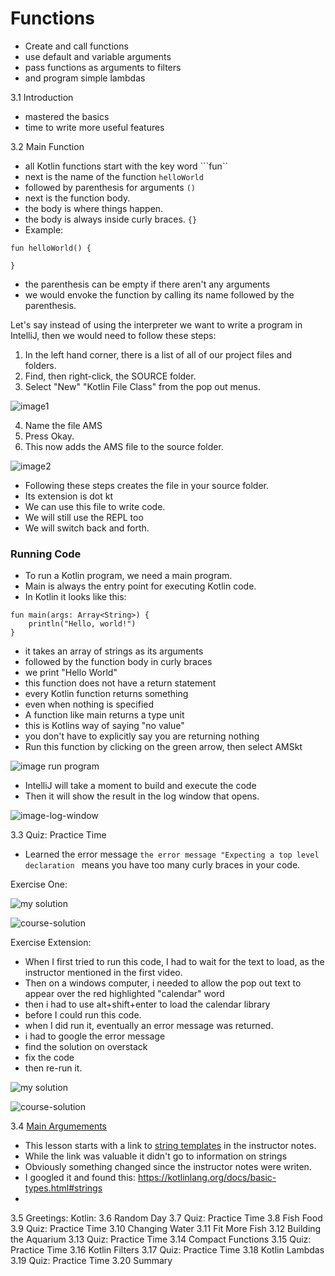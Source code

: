 # Functions 
* Create and call functions
* use default and variable arguments 
* pass functions as arguments to filters
* and program simple lambdas 

3.1  Introduction 
* mastered the basics
* time to write more useful features 

3.2  Main Function 
* all Kotlin functions start with the key word ```fun``
* next is the name of the function ```helloWorld```
* followed by parenthesis for arguments ```()```
* next is the function body.  
* the body is where things happen. 
* the body is always inside curly braces. ```{}```
* Example: 
``` 
fun helloWorld() { 

}
```
*  the parenthesis can be empty if there aren't any arguments 
*  we would envoke the function by calling its name followed by the parenthesis. 




Let's say instead of using the interpreter we want to write a program in IntelliJ, then we would need to follow these steps: 
1.  In the left hand corner, there is a list of all of our project files and folders. 
2.  Find, then right-click, the SOURCE folder. 
3.  Select "New" "Kotlin File Class" from the pop out menus. 

![image1](https://github.com/EO4wellness/leary-leerie/blob/master/Kotlin/images/L3.2_create-new-class-source-file.jpg)

4. Name the file AMS
5. Press Okay. 
6. This now adds the AMS file to the source folder. 

![image2](https://github.com/EO4wellness/leary-leerie/blob/master/Kotlin/images/L3.2_AMS.kt_file-to-write-code.jpg)

* Following these steps creates the file in your source folder. 
* Its extension is dot kt 
* We can use this file to write code. 
* We will still use the REPL too 
* We will switch back and forth. 

### Running Code 
* To run a Kotlin program, we need a main program. 
* Main is always the entry point for executing Kotlin code. 
* In Kotlin it looks like this: 
```
fun main(args: Array<String>) {
    println("Hello, world!")
}
```
* it takes an array of strings as its arguments
* followed by the function body in curly braces 
* we print "Hello World" 
* this function does not have a return statement 
* every Kotlin function returns something 
* even when nothing is specified 
* A function like main returns a type unit 
* this is Kotlins way of saying "no value" 
* you don't have to explicitly say you are returning nothing 
* Run this function by clicking on the green arrow, then select AMSkt

![image run program](https://github.com/EO4wellness/leary-leerie/blob/master/Kotlin/images/L3.2-run-a-main-function.jpg)


* IntelliJ will take a moment to build and execute the code 
* Then it will show the result in the log window that opens. 

![image-log-window](https://github.com/EO4wellness/leary-leerie/blob/master/Kotlin/images/L3.2-results-run-main-function.jpg)

3.3  Quiz: Practice Time 
* Learned the error message ```the error message "Expecting a top level declaration ``` means you have too many curly braces in your code. 

Exercise One: 

![my solution](https://github.com/EO4wellness/leary-leerie/blob/master/Kotlin/images/L3.3.jpg)

![course-solution](https://github.com/EO4wellness/leary-leerie/blob/master/Kotlin/images/L3.3-course-solution.jpg)


Exercise Extension: 
* When I first tried to run this code, I had to wait for the text to load, as the instructor mentioned in the first video.
* Then on a windows computer, i needed to allow the pop out text to appear over the red highlighted "calendar" word
* then i had to use alt+shift+enter to load the calendar library 
* before I could run this code. 
* when I did run it, eventually an error message was returned. 
* i had to google the error message
* find the solution on overstack
* fix the code
* then re-run it. 


![my solution](https://github.com/EO4wellness/leary-leerie/blob/master/Kotlin/images/L3.3_extend.jpg)



![course-solution](https://github.com/EO4wellness/leary-leerie/blob/master/Kotlin/images/L3.3-extend-solution.jpg)


3.4  [Main Argumements](https://classroom.udacity.com/courses/ud9011/lessons/14fb1ae9-8a2e-48ee-9620-68c87c5f833b/concepts/9b054fd9-dfab-430f-add8-2be2d77167c2)
* This lesson starts with a link to [string templates](https://kotlinlang.org/docs/basic-syntax.html#using-string-templates) in the instructor notes. 
* While the link was valuable it didn't go to information on strings
* Obviously something changed since the instructor notes were writen. 
* I googled it and found this: https://kotlinlang.org/docs/basic-types.html#strings
* 


3.5  Greetings: Kotlin: 
3.6  Random Day 
3.7  Quiz: Practice Time 
3.8  Fish Food 
3.9  Quiz: Practice Time 
3.10 Changing Water 
3.11 Fit More Fish 
3.12 Building the Aquarium 
3.13 Quiz: Practice Time 
3.14 Compact Functions 
3.15 Quiz: Practice Time 
3.16 Kotlin Filters 
3.17 Quiz: Practice Time 
3.18 Kotlin Lambdas 
3.19 Quiz: Practice Time 
3.20 Summary 

